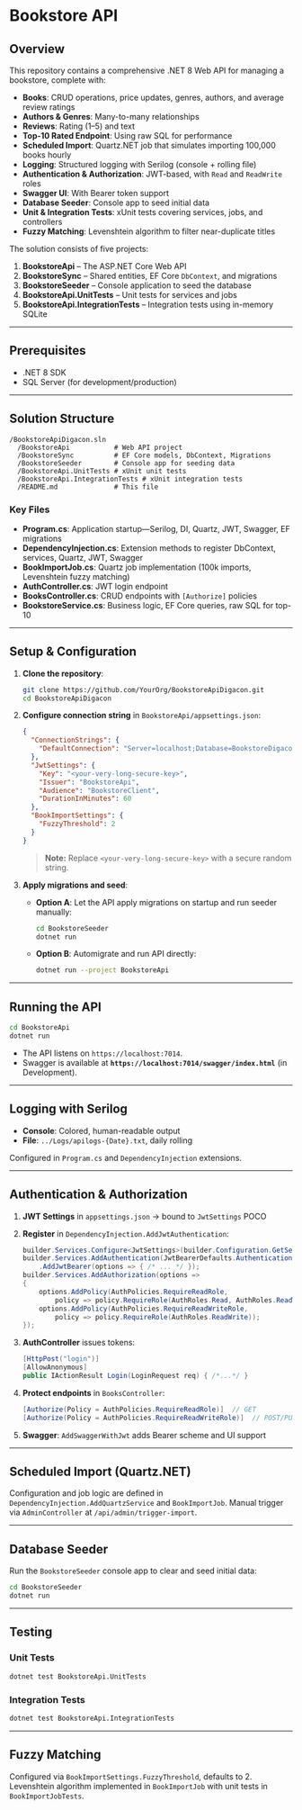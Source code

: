 ﻿# Bookstore API

## Overview

This repository contains a comprehensive .NET 8 Web API for managing a bookstore, complete with:

* **Books**: CRUD operations, price updates, genres, authors, and average review ratings
* **Authors & Genres**: Many-to-many relationships
* **Reviews**: Rating (1–5) and text
* **Top-10 Rated Endpoint**: Using raw SQL for performance
* **Scheduled Import**: Quartz.NET job that simulates importing 100,000 books hourly
* **Logging**: Structured logging with Serilog (console + rolling file)
* **Authentication & Authorization**: JWT-based, with `Read` and `ReadWrite` roles
* **Swagger UI**: With Bearer token support
* **Database Seeder**: Console app to seed initial data
* **Unit & Integration Tests**: xUnit tests covering services, jobs, and controllers
* **Fuzzy Matching**: Levenshtein algorithm to filter near-duplicate titles

The solution consists of five projects:

1. **BookstoreApi** – The ASP.NET Core Web API
2. **BookstoreSync** – Shared entities, EF Core `DbContext`, and migrations
3. **BookstoreSeeder** – Console application to seed the database
4. **BookstoreApi.UnitTests** – Unit tests for services and jobs
5. **BookstoreApi.IntegrationTests** – Integration tests using in-memory SQLite

---

## Prerequisites

* .NET 8 SDK
* SQL Server (for development/production)

---

## Solution Structure

```
/BookstoreApiDigacon.sln
  /BookstoreApi           # Web API project
  /BookstoreSync          # EF Core models, DbContext, Migrations
  /BookstoreSeeder        # Console app for seeding data
  /BookstoreApi.UnitTests # xUnit unit tests
  /BookstoreApi.IntegrationTests # xUnit integration tests
  /README.md              # This file
```

### Key Files

* **Program.cs**: Application startup—Serilog, DI, Quartz, JWT, Swagger, EF migrations
* **DependencyInjection.cs**: Extension methods to register DbContext, services, Quartz, JWT, Swagger
* **BookImportJob.cs**: Quartz job implementation (100k imports, Levenshtein fuzzy matching)
* **AuthController.cs**: JWT login endpoint
* **BooksController.cs**: CRUD endpoints with `[Authorize]` policies
* **BookstoreService.cs**: Business logic, EF Core queries, raw SQL for top-10

---

## Setup & Configuration

1. **Clone the repository**:

   ```bash
   git clone https://github.com/YourOrg/BookstoreApiDigacon.git
   cd BookstoreApiDigacon
   ```

2. **Configure connection string** in `BookstoreApi/appsettings.json`:

   ```json
   {
     "ConnectionStrings": {
       "DefaultConnection": "Server=localhost;Database=BookstoreDigaconDb;Trusted_Connection=True;TrustServerCertificate=True;"
     },
     "JwtSettings": {
       "Key": "<your-very-long-secure-key>",
       "Issuer": "BookstoreApi",
       "Audience": "BookstoreClient",
       "DurationInMinutes": 60
     },
     "BookImportSettings": {
       "FuzzyThreshold": 2
     }
   }
   ```

   > **Note:** Replace `<your-very-long-secure-key>` with a secure random string.

3. **Apply migrations and seed**:

   * **Option A**: Let the API apply migrations on startup and run seeder manually:

     ```bash
     cd BookstoreSeeder
     dotnet run
     ```
   * **Option B**: Automigrate and run API directly:

     ```bash
     dotnet run --project BookstoreApi
     ```

---

## Running the API

```bash
cd BookstoreApi
dotnet run
```

* The API listens on `https://localhost:7014`.
* Swagger is available at **`https://localhost:7014/swagger/index.html`** (in Development).

---

## Logging with Serilog

* **Console**: Colored, human-readable output
* **File**: `../Logs/apilogs-{Date}.txt`, daily rolling

Configured in `Program.cs` and `DependencyInjection` extensions.

---

## Authentication & Authorization

1. **JWT Settings** in `appsettings.json` → bound to `JwtSettings` POCO
2. **Register** in `DependencyInjection.AddJwtAuthentication`:

   ```csharp
   builder.Services.Configure<JwtSettings>(builder.Configuration.GetSection("JwtSettings"));
   builder.Services.AddAuthentication(JwtBearerDefaults.AuthenticationScheme)
       .AddJwtBearer(options => { /* ... */ });
   builder.Services.AddAuthorization(options =>
   {
       options.AddPolicy(AuthPolicies.RequireReadRole,
           policy => policy.RequireRole(AuthRoles.Read, AuthRoles.ReadWrite));
       options.AddPolicy(AuthPolicies.RequireReadWriteRole,
           policy => policy.RequireRole(AuthRoles.ReadWrite));
   });
   ```
3. **AuthController** issues tokens:

   ```csharp
   [HttpPost("login")]
   [AllowAnonymous]
   public IActionResult Login(LoginRequest req) { /*...*/ }
   ```
4. **Protect endpoints** in `BooksController`:

   ```csharp
   [Authorize(Policy = AuthPolicies.RequireReadRole)]  // GET
   [Authorize(Policy = AuthPolicies.RequireReadWriteRole)]  // POST/PUT/DELETE
   ```
5. **Swagger**: `AddSwaggerWithJwt` adds Bearer scheme and UI support

---

## Scheduled Import (Quartz.NET)

Configuration and job logic are defined in `DependencyInjection.AddQuartzService` and `BookImportJob`.
Manual trigger via `AdminController` at `/api/admin/trigger-import`.

---

## Database Seeder

Run the `BookstoreSeeder` console app to clear and seed initial data:

```bash
cd BookstoreSeeder
dotnet run
```

---

## Testing

### Unit Tests

```bash
dotnet test BookstoreApi.UnitTests
```

### Integration Tests

```bash
dotnet test BookstoreApi.IntegrationTests
```

---

## Fuzzy Matching

Configured via `BookImportSettings.FuzzyThreshold`, defaults to 2.
Levenshtein algorithm implemented in `BookImportJob` with unit tests in `BookImportJobTests`.
